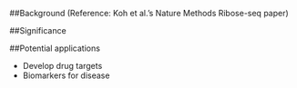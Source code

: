 ##Background
(Reference: Koh et al.’s Nature Methods Ribose-seq paper)

##Significance

##Potential applications
* Develop drug targets
* Biomarkers for disease

